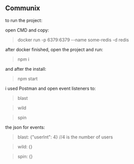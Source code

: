 ## Communix

to run the project:

open CMD and copy:

> docker run -p 6379:6379 --name some-redis -d redis

after docker finished, open the project and run:

>npm i

and after the install:

>npm start

i used Postman and open event listeners to:

 > blast
 
 > wild
 
 > spin

the json for events:

>blast: {"userInt": 4} //4 is the number of users

>wild: {}

>spin: {}
